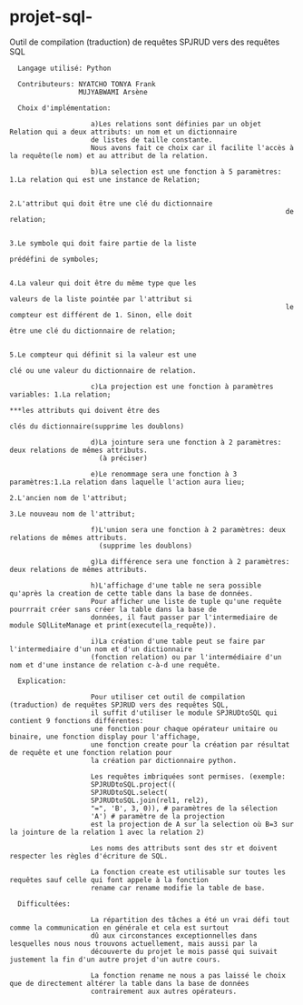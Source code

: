 # projet-sql-

Outil de compilation (traduction) de requêtes SPJRUD vers des requêtes SQL

      Langage utilisé: Python

      Contributeurs: NYATCHO TONYA Frank
                     MUJYABWAMI Arsène
               
      Choix d'implémentation: 

                        a)Les relations sont définies par un objet Relation qui a deux attributs: un nom et un dictionnaire 
                        de listes de taille constante.
                        Nous avons fait ce choix car il facilite l'accès à la requête(le nom) et au attribut de la relation.
                        
                        b)La selection est une fonction à 5 paramètres: 1.La relation qui est une instance de Relation;
                        
                                                                        2.L'attribut qui doit être une clé du dictionnaire
                                                                        de relation;
                                                                        
                                                                        3.Le symbole qui doit faire partie de la liste
                                                                        prédéfini de symboles;
                                                                        
                                                                        4.La valeur qui doit être du même type que les
                                                                        valeurs de la liste pointée par l'attribut si 
                                                                        le compteur est différent de 1. Sinon, elle doit 
                                                                        être une clé du dictionnaire de relation;
                                                                        
                                                                        5.Le compteur qui définit si la valeur est une 
                                                                        clé ou une valeur du dictionnaire de relation. 
                                                                         
                        c)La projection est une fonction à paramètres variables: 1.La relation;
                                                                                  ***les attributs qui doivent être des 
                                                                                  clés du dictionnaire(supprime les doublons)
                          
                        d)La jointure sera une fonction à 2 paramètres: deux relations de mêmes attributs.
                          (à préciser)
                          
                        e)Le renommage sera une fonction à 3 paramètres:1.La relation dans laquelle l'action aura lieu;
                                                                        2.L'ancien nom de l'attribut;
                                                                        3.Le nouveau nom de l'attribut;
                                                                        
                        f)L'union sera une fonction à 2 paramètres: deux relations de mêmes attributs.
                          (supprime les doublons)
                          
                        g)La différence sera une fonction à 2 paramètres: deux relations de mêmes attributs.
                        
                        h)L'affichage d'une table ne sera possible qu'après la creation de cette table dans la base de données. 
                        Pour afficher une liste de tuple qu'une requête pourrrait créer sans créer la table dans la base de 
                        données, il faut passer par l'intermediaire de module SQlLiteManage et print(execute(la_requête)).
                        
                        i)La création d'une table peut se faire par l'intermediaire d'un nom et d'un dictionnaire 
                        (fonction relation) ou par l'intermédiaire d'un nom et d'une instance de relation c-à-d une requête.
                        
      Explication:
      
                        Pour utiliser cet outil de compilation (traduction) de requêtes SPJRUD vers des requêtes SQL, 
                        il suffit d'utiliser le module SPJRUDtoSQL qui contient 9 fonctions différentes: 
                        une fonction pour chaque opérateur unitaire ou binaire, une fonction display pour l'affichage,
                        une fonction create pour la création par résultat de requête et une fonction relation pour 
                        la création par dictionnaire python.
                        
                        Les requêtes imbriquées sont permises. (exemple: 
                        SPJRUDtoSQL.project((
                        SPJRUDtoSQL.select(
                        SPJRUDtoSQL.join(rel1, rel2),
                        "=", 'B', 3, 0)), # paramètres de la sélection
                        'A') # paramètre de la projection
                        est la projection de A sur la selection où B=3 sur la jointure de la relation 1 avec la relation 2)
                        
                        Les noms des attributs sont des str et doivent respecter les règles d'écriture de SQL.
                        
                        La fonction create est utilisable sur toutes les requêtes sauf celle qui font appele à la fonction 
                        rename car rename modifie la table de base.
         
      Difficultées:
      
                        La répartition des tâches a été un vrai défi tout comme la communication en générale et cela est surtout
                        dû aux circonstances exceptionnelles dans lesquelles nous nous trouvons actuellement, mais aussi par la 
                        découverte du projet le mois passé qui suivait justement la fin d'un autre projet d'un autre cours.
                        
                        La fonction rename ne nous a pas laissé le choix que de directement altérer la table dans la base de données
                        contrairement aux autres opérateurs.
                        
               
